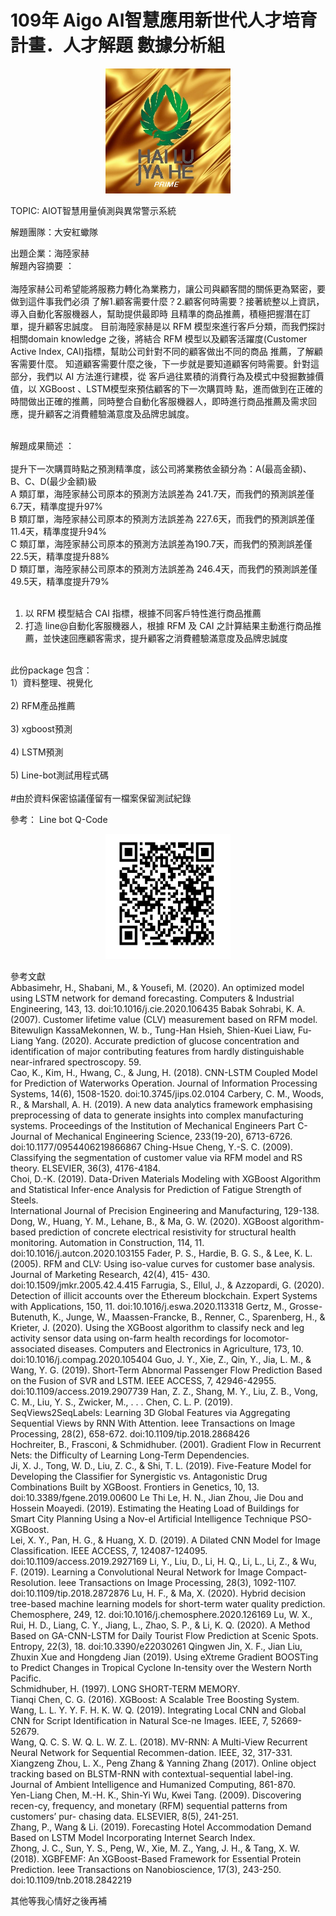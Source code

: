 # 109年 Aigo AI智慧應用新世代人才培育計畫．人才解題 數據分析組 

<p align="center">
  <img width="200" height="200" src="https://github.com/chikangtsai/Aigo-hai1uD/blob/main/海陸package/gloden陸.jpg">
</p>

TOPIC: AIOT智慧用量偵測與異常警示系統<br/>

解題團隊：大安紅蠍隊<br/>

出題企業：海陸家赫<br/>
解題內容摘要 ：<br/><br/>
  海陸家赫公司希望能將服務力轉化為業務力，讓公司與顧客間的關係更為緊密，要做到這件事我們必須
  了解1.顧客需要什麼？2.顧客何時需要？接著統整以上資訊，導入自動化客服機器人，幫助提供最即時
  且精準的商品推薦，積極把握潛在訂單，提升顧客忠誠度。 
  目前海陸家赫是以 RFM 模型來進行客戶分類，而我們探討相關domain knowledge 之後，將結合 RFM
  模型以及顧客活躍度(Customer Active Index, CAI)指標，幫助公司針對不同的顧客做出不同的商品
  推薦，了解顧客需要什麼。 
  知道顧客需要什麼之後，下一步就是要知道顧客何時需要。針對這部分，我們以 AI 方法進行建模，從
  客戶過往累積的消費行為及模式中發掘數據價值，以 XGBoost 、LSTM模型來預估顧客的下一次購買時
  點，進而做到在正確的時間做出正確的推薦，同時整合自動化客服機器人，即時進行商品推薦及需求回
  應，提升顧客之消費體驗滿意度及品牌忠誠度。 <br/><br/>
  
解題成果簡述  ：<br/><br/>
  提升下一次購買時點之預測精準度，該公司將業務依金額分為：A(最高金額)、B、C、D(最少金額)級 <br/>
  A 類訂單，海陸家赫公司原本的預測方法誤差為 241.7天，而我們的預測誤差僅 6.7天，精準度提升97% <br/>
  B 類訂單，海陸家赫公司原本的預測方法誤差為 227.6天，而我們的預測誤差僅11.4天，精準度提升94% <br/>
  C 類訂單，海陸家赫公司原本的預測方法誤差為190.7天，而我們的預測誤差僅22.5天，精準度提升88% <br/>
  D 類訂單，海陸家赫公司原本的預測方法誤差為 246.4天，而我們的預測誤差僅49.5天，精準度提升79% <br/><br/>

  1.  以 RFM 模型結合 CAI 指標，根據不同客戶特性進行商品推薦 <br/>
  2.  打造 line@自動化客服機器人，根據 RFM 及 CAI 之計算結果主動進行商品推薦，並快速回應顧客需求，提升顧客之消費體驗滿意度及品牌忠誠度 <br/><br/>

此份package 包含：<br/>
1）資料整理、視覺化<br/><br/>  2) RFM產品推薦<br/><br/>  3) xgboost預測<br/><br/>   4) LSTM預測<br/><br/>  5) Line-bot測試用程式碼<br/><br/>
#由於資料保密協議僅留有一檔案保留測試紀錄

參考： Line bot Q-Code

<p align="center">
  <img width="200" height="200" src="https://github.com/chikangtsai/Aigo-hai1uD/blob/main/海陸package/QRCODE.PNG">
</p>

參考文獻 <br/>
Abbasimehr,  H.,  Shabani,  M.,  & Yousefi,  M.  (2020). An  optimized  model  using 
LSTM network for demand forecasting. Computers & Industrial Engineering, 
143, 13. doi:10.1016/j.cie.2020.106435 
Babak Sohrabi, K. A. (2007). Customer lifetime value (CLV) measurement based on 
RFM model.  
Bitewulign KassaMekonnen, W. b., Tung-Han Hsieh, Shien-Kuei Liaw, Fu-Liang 
Yang. (2020). Accurate prediction of glucose concentration and identification 
of  major  contributing  features  from  hardly  distinguishable  near-infrared 
spectroscopy. 59.  
Cao, K., Kim, H., Hwang, C., & Jung, H. (2018). CNN-LSTM Coupled Model for 
Prediction  of  Waterworks  Operation.  Journal  of  Information  Processing 
Systems, 14(6), 1508-1520. doi:10.3745/jips.02.0104 
Carbery,  C.  M.,  Woods,  R.,  &  Marshall,  A.  H.  (2019).  A  new  data  analytics 
framework  emphasising  preprocessing  of  data  to  generate  insights  into 
complex manufacturing systems. Proceedings of the Institution of Mechanical 
Engineers Part C-Journal of Mechanical Engineering Science, 233(19-20), 
6713-6726. doi:10.1177/0954406219866867 
Ching-Hsue Cheng, Y.-S. C. (2009). Classifying the segmentation of customer value 
via RFM model and RS theory. ELSEVIER, 36(3), 4176-4184.  
Choi, D.-K. (2019). Data-Driven Materials Modeling with XGBoost Algorithm and 
Statistical  Infer-ence Analysis  for  Prediction  of  Fatigue  Strength  of  Steels.  
International Journal of Precision Engineering and Manufacturing, 129-138.  
Dong, W., Huang, Y. M., Lehane, B., & Ma, G. W. (2020). XGBoost algorithm-based 
prediction of concrete electrical resistivity for structural health monitoring. 
Automation in Construction, 114, 11. doi:10.1016/j.autcon.2020.103155 
Fader, P. S., Hardie, B. G. S., & Lee, K. L. (2005). RFM and CLV: Using iso-value 
curves for customer base analysis. Journal of Marketing Research, 42(4), 415-
430. doi:10.1509/jmkr.2005.42.4.415 
Farrugia, S., Ellul, J., & Azzopardi, G. (2020). Detection of illicit accounts over the 
Ethereum  blockchain.  Expert  Systems  with  Applications,  150,  11. 
doi:10.1016/j.eswa.2020.113318 
Gertz,  M.,  Grosse-Butenuth,  K.,  Junge,  W.,  Maassen-Francke,  B.,  Renner,  C., 
Sparenberg, H., & Krieter, J. (2020). Using the XGBoost algorithm to classify 
neck  and  leg  activity  sensor  data  using  on-farm  health  recordings  for 
locomotor-associated  diseases.  Computers  and  Electronics  in  Agriculture, 
173, 10. doi:10.1016/j.compag.2020.105404 
Guo, J. Y., Xie, Z., Qin, Y., Jia, L. M., & Wang, Y. G. (2019). Short-Term Abnormal 
Passenger  Flow Prediction Based on  the Fusion of SVR and  LSTM.  IEEE 
ACCESS, 7, 42946-42955. doi:10.1109/access.2019.2907739 
Han, Z. Z., Shang, M. Y., Liu, Z. B., Vong, C. M., Liu, Y. S., Zwicker, M., . . . Chen, 
C.  L.  P.  (2019).  SeqViews2SeqLabels:  Learning  3D  Global  Features  via 
Aggregating Sequential Views by RNN With Attention. Ieee Transactions on 
Image Processing, 28(2), 658-672. doi:10.1109/tip.2018.2868426   
Hochreiter, B., Frasconi, & Schmidhuber. (2001). Gradient Flow in Recurrent Nets: 
the Difficulty of Learning Long-Term Dependencies.  
Ji,  X.  J.,  Tong,  W.  D.,  Liu,  Z.  C.,  &  Shi,  T.  L.  (2019).  Five-Feature  Model  for 
Developing the Classifier for Synergistic vs. Antagonistic Drug Combinations 
Built  by  XGBoost.  Frontiers  in  Genetics,  10,  13. 
doi:10.3389/fgene.2019.00600 
Le Thi Le, H. N., Jian Zhou, Jie Dou  and Hossein Moayedi. (2019). Estimating the 
Heating Load of Buildings for Smart City Planning Using a Nov-el Artificial 
Intelligence Technique PSO-XGBoost.  
Lei, X. Y., Pan, H. G., & Huang, X. D. (2019). A Dilated CNN Model for Image 
Classification.  IEEE  ACCESS,  7,  124087-124095. 
doi:10.1109/access.2019.2927169 
Li, Y., Liu, D., Li, H. Q., Li, L., Li, Z., & Wu, F. (2019). Learning a Convolutional 
Neural Network for Image Compact-Resolution. Ieee Transactions on Image 
Processing, 28(3), 1092-1107. doi:10.1109/tip.2018.2872876 
Lu, H. F., & Ma, X. (2020). Hybrid decision tree-based machine learning models for 
short-term  water  quality  prediction.  Chemosphere,  249,  12. 
doi:10.1016/j.chemosphere.2020.126169 
Lu, W. X., Rui, H. D., Liang, C. Y., Jiang, L., Zhao, S. P., & Li, K. Q. (2020). A 
Method  Based  on  GA-CNN-LSTM  for  Daily  Tourist  Flow  Prediction  at 
Scenic Spots. Entropy, 22(3), 18. doi:10.3390/e22030261 
Qingwen Jin, X. F., Jian Liu, Zhuxin Xue and Hongdeng Jian (2019). Using eXtreme 
Gradient BOOSTing to Predict Changes in Tropical Cyclone In-tensity over 
the Western North Pacific.  
Schmidhuber, H. (1997). LONG SHORT-TERM MEMORY.  
Tianqi Chen, C. G. (2016). XGBoost: A Scalable Tree Boosting System.  
Wang, L. L. Y. Y. F. H. K. W. Q. (2019). Integrating Local CNN and Global CNN 
for Script Identification in Natural Sce-ne Images. IEEE, 7, 52669-52679.  
Wang, Q. C. S. W. Q. L. W. Z. L. (2018). MV-RNN: A Multi-View Recurrent Neural 
Network for Sequential Recommen-dation. IEEE, 32, 317-331.  
Xiangzeng  Zhou,  L.  X.,  Peng  Zhang  &  Yanning  Zhang  (2017).  Online  object 
tracking  based  on  BLSTM-RNN  with  contextual-sequential  label-ing. 
Journal of Ambient Intelligence and Humanized Computing, 861-870.  
Yen-Liang Chen, M.-H. K., Shin-Yi Wu, Kwei Tang. (2009). Discovering recen-cy, 
frequency,  and  monetary  (RFM)  sequential  patterns  from  customers’  pur-
chasing data. ELSEVIER, 8(5), 241-251.  
Zhang, P., Wang & Li. (2019). Forecasting Hotel Accommodation Demand Based 
on LSTM Model Incorporating Internet Search Index.  
Zhong, J. C., Sun, Y. S., Peng, W., Xie, M. Z., Yang, J. H., & Tang, X. W. (2018). 
XGBFEMF: An XGBoost-Based Framework for Essential Protein Prediction. 
Ieee  Transactions  on  Nanobioscience,  17(3),  243-250. 
doi:10.1109/tnb.2018.2842219 <br/>

其他等我心情好之後再補


